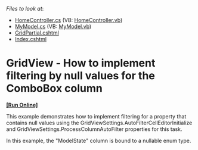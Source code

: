 <!-- default file list -->
*Files to look at*:

* [HomeController.cs](./CS/Q556797/Controllers/HomeController.cs) (VB: [HomeController.vb](./VB/Q556797/Controllers/HomeController.vb))
* [MyModel.cs](./CS/Q556797/Models/MyModel.cs) (VB: [MyModel.vb](./VB/Q556797/Models/MyModel.vb))
* [GridPartial.cshtml](./CS/Q556797/Views/Shared/GridPartial.cshtml)
* [Index.cshtml](./CS/Q556797/Views/Shared/Index.cshtml)
<!-- default file list end -->
# GridView - How to implement filtering by null values for the ComboBox column
<!-- run online -->
**[[Run Online]](https://codecentral.devexpress.com/e5033/)**
<!-- run online end -->


<p>This example demonstrates how to implement filtering for a property that contains null values using the GridViewSettings.AutoFilterCellEditorInitialize  and GridViewSettings.ProcessColumnAutoFilter  properties for this task.</p><p>In this example, the "ModelState" column is bound to a nullable enum type.</p>

<br/>


